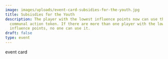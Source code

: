 ```yaml
---
image: images/uploads/event-card-subsidies-for-the-youth.jpg
title: Subsisdies for the Youth
description: The player with the lowest influence points now can use the gray
  communal action token. If there are more than one player with the lowest
  influence points, no one can use it.
draft: false
type: event
---
```

e﻿vent card